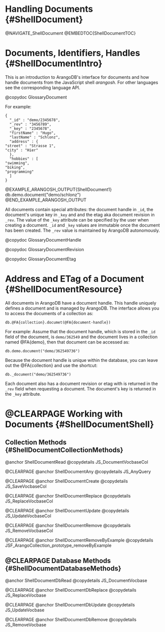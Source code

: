 Handling Documents {#ShellDocument}
===================================

@NAVIGATE_ShellDocument
@EMBEDTOC{ShellDocumentTOC}

Documents, Identifiers, Handles {#ShellDocumentIntro}
=====================================================

This is an introduction to ArangoDB's interface for documents and how handle
documents from the JavaScript shell _arangosh_. For other languages see the
corresponding language API.

@copydoc GlossaryDocument

For example:

    {
      "_id" : "demo/2345678",
      "_rev" : "3456789",
      "_key" : "2345678",
      "firstName" : "Hugo",
      "lastName" : "Schlonz",
      "address" : {
	"street" : "Strasse 1",
	"city" : "Hier"
      },
      "hobbies" : [
	"swimming",
	"biking",
	"programming"
      ]
    }

@EXAMPLE_ARANGOSH_OUTPUT{ShellDocument1}
    db.demo.document("demo/schlonz")
@END_EXAMPLE_ARANGOSH_OUTPUT

All documents contain special attributes: the document handle in `_id`, the
document's unique key in `_key` and and the etag aka document revision in
`_rev`. The value of the `_key` attribute can be specified by the user when
creating a document.  `_id` and `_key` values are immutable once the document
has been created. The `_rev` value is maintained by ArangoDB autonomously.

@copydoc GlossaryDocumentHandle

@copydoc GlossaryDocumentRevision

@copydoc GlossaryDocumentEtag

Address and ETag of a Document {#ShellDocumentResource}
========================================================

All documents in ArangoDB have a document handle. This handle uniquely defines a
document and is managed by ArangoDB. The interface allows you to access the
documents of a collection as:

    db.@FA{collection}.documet(@FA{document-handle})

For example: Assume that the document handle, which is stored in the `_id` field
of the document, is `demo/362549` and the document lives in a collection
named @FA{demo}, then that document can be accessed as:

    db.demo.document("demo/362549736")

Because the document handle is unique within the database, you
can leave out the @FA{collection} and use the shortcut:

    db._document("demo/362549736")

Each document also has a document revision or etag with is returned in the
`_rev` field when requesting a document. The document's key is returned in the
`_key` attribute.

@CLEARPAGE
Working with Documents {#ShellDocumentShell}
============================================

Collection Methods {#ShellDocumentCollectionMethods}
----------------------------------------------------

@anchor ShellDocumentRead
@copydetails JS_DocumentVocbaseCol

@CLEARPAGE
@anchor ShellDocumentAny
@copydetails JS_AnyQuery

@CLEARPAGE
@anchor ShellDocumentCreate
@copydetails JS_SaveVocbaseCol

@CLEARPAGE
@anchor ShellDocumentReplace
@copydetails JS_ReplaceVocbaseCol

@CLEARPAGE
@anchor ShellDocumentUpdate
@copydetails JS_UpdateVocbaseCol

@CLEARPAGE
@anchor ShellDocumentRemove
@copydetails JS_RemoveVocbaseCol

@CLEARPAGE
@anchor ShellDocumentRemoveByExample
@copydetails JSF_ArangoCollection_prototype_removeByExample

@CLEARPAGE
Database Methods {#ShellDocumentDatabaseMethods}
------------------------------------------------

@anchor ShellDocumentDbRead
@copydetails JS_DocumentVocbase

@CLEARPAGE
@anchor ShellDocumentDbReplace
@copydetails JS_ReplaceVocbase

@CLEARPAGE
@anchor ShellDocumentDbUpdate
@copydetails JS_UpdateVocbase

@CLEARPAGE
@anchor ShellDocumentDbRemove
@copydetails JS_RemoveVocbase
